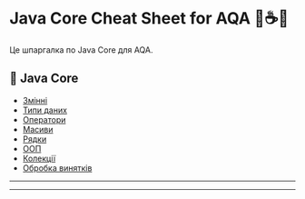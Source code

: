 # Java Core Cheat Sheet for AQA 📘☕🧠

Це шпаргалка по Java Core для AQA.

## 🔹 Java Core

- [Змінні](.idea/JavaCore/Variables.md)
- [Типи даних](.idea/JavaCore/DataTypes.md)
- [Оператори](.idea/JavaCore/Operators.md)
- [Масиви](.idea/JavaCore/Arrays.md)
- [Рядки](.idea/JavaCore/Strings.md)
- [ООП](.idea/JavaCore/OOP/)
- [Колекції](.idea/JavaCore/Collections/)
- [Обробка винятків](.idea/JavaCore/Exceptions.md)

---

<!-- 🔹 Теми для майбутнього -->
<!--
- [Файли та потоки](JavaCore/FileIO.md)
- [Дата та час](JavaCore/DateTime.md)
- [Потоки та лямбди](JavaCore/Streams.md, JavaCore/Lambda.md)
- [Многопоточність](JavaCore/Multithreading.md)
- [Корисні фрагменти](JavaCore/UsefulSnippets.md)
-->

---
